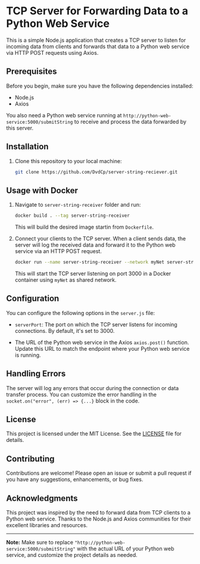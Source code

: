 # TCP Server for Forwarding Data to a Python Web Service

This is a simple Node.js application that creates a TCP server to listen for incoming data from clients and forwards that data to a Python web service via HTTP POST requests using Axios.

## Prerequisites

Before you begin, make sure you have the following dependencies installed:

- Node.js
- Axios

You also need a Python web service running at `http://python-web-service:5000/submitString` to receive and process the data forwarded by this server.

## Installation

1. Clone this repository to your local machine:

   ```bash
   git clone https://github.com/DvdCp/server-string-reciever.git
   ```

## Usage with Docker

1. Navigate to `server-string-receiver` folder and run:

   ```bash
   docker build . --tag server-string-receiver
   ```

   This will build the desired image startin from `Dockerfile`.

2. Connect your clients to the TCP server. When a client sends data, the server will log the received data and forward it to the Python web service via an HTTP POST request.

   ```bash
   docker run --name server-string-receiver --network myNet server-string-receiver
   ```

   This will start the TCP server listening on port 3000 in a Docker container using `myNet` as shared network.

## Configuration

You can configure the following options in the `server.js` file:

- `serverPort`: The port on which the TCP server listens for incoming connections. By default, it's set to 3000.

- The URL of the Python web service in the Axios `axios.post()` function. Update this URL to match the endpoint where your Python web service is running.

## Handling Errors

The server will log any errors that occur during the connection or data transfer process. You can customize the error handling in the `socket.on("error", (err) => {...}` block in the code.

## License

This project is licensed under the MIT License. See the [LICENSE](LICENSE) file for details.

## Contributing

Contributions are welcome! Please open an issue or submit a pull request if you have any suggestions, enhancements, or bug fixes.

## Acknowledgments

This project was inspired by the need to forward data from TCP clients to a Python web service. Thanks to the Node.js and Axios communities for their excellent libraries and resources.

---

**Note:** Make sure to replace `"http://python-web-service:5000/submitString"` with the actual URL of your Python web service, and customize the project details as needed.

